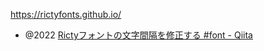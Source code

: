 https://rictyfonts.github.io/

- @2022 [Rictyフォントの文字間隔を修正する #font - Qiita](https://qiita.com/mura1008/items/5699b41e2deaa6ddb8f1)
